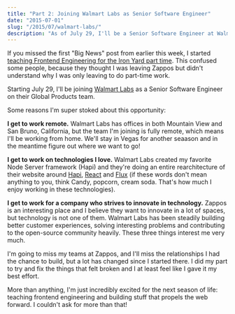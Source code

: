```yaml
---
title: "Part 2: Joining Walmart Labs as Senior Software Engineer"
date: "2015-07-01"
slug: "/2015/07/walmart-labs/"
description: "As of July 29, I'll be a Senior Software Engineer at Walmart Labs"
---
```


If you missed the first "Big News" post from earlier this week, I started [teaching Frontend Engineering for the Iron Yard part time](https://chaseadams.io/2015/06/frontend-engineering-instructor-at-the-iron-yard/). This confused some people, because they thought I was leaving Zappos but didn't understand why I was only leaving to do part-time work.

Starting July 29, I'll be joining [Walmart Labs](https://www.walmartlabs.com/) as a Senior Software Engineer on their Global Products team.

Some reasons I'm super stoked about this opportunity:

**I get to work remote.** Walmart Labs has offices in both Mountain View and San Bruno, California, but the team I'm joining is fully remote, which means I'll be working from home. We'll stay in Vegas for another seaason and in the meantime figure out where we want to go!

**I get to work on technologies I love.** Walmart Labs created my favorite Node Server framework (Hapi) and they're doing an entire rearchitecture of their website around [Hapi](https://www.hapijs.com), [React](https://www.google.com/url?sa=t&rct=j&q=&esrc=s&source=web&cd=1&ved=0CB4QFjAA&url=http%3A%2F%2Ffacebook.github.io%2Freact%2F&ei=AfOTVff0Bo7GogTI54PYCw&usg=AFQjCNHdWiPEYmXAnso1kFmH1X65GT26Iw&sig2=GqP4LF_1iONti3kG77U-Qw) and [Flux](https://facebook.github.io/flux/) (if these words don't mean anything to you, think Candy, popcorn, cream soda. That's how much I enjoy working in these technologies).

**I get to work for a company who strives to innovate in technology.** Zappos is an interesting place and I believe they want to innovate in a lot of spaces, but technology is not one of them. Walmart Labs has been steadily building better customer experiences, solving interesting problems and contributing to the open-source community heavily. These three things interest me very much.

I'm going to miss my teams at Zappos, and I'll miss the relationships I had the chance to build, but a lot has changed since I started there. I did my part to try and fix the things that felt broken and I at least feel like I gave it my best effort.

More than anything, I'm just incredibly excited for the next season of life: teaching frontend engineering and building stuff that propels the web forward. I couldn't ask for more than that!
